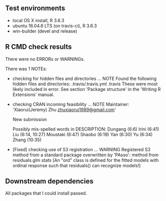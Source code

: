 ## Test environments
* local OS X install, R 3.6.3
* ubuntu 16.04.6 LTS (on travis-ci), R 3.6.3
* win-builder (devel and release)

## R CMD check results
There were no ERRORs or WARNINGs. 

There was 1 NOTEs:

* checking for hidden files and directories ... NOTE
  Found the following hidden files and directories:
    .travis/.travis.yml
    .travis
  These were most likely included in error. See section 'Package
  structure' in the 'Writing R Extensions' manual.

* checking CRAN incoming feasibility ... NOTE
Maintainer: 'Xiaorui(Jeremy) Zhu <zhuxiaorui1989@gmail.com>'

  New submission

  Possibly mis-spelled words in DESCRIPTION:
    Dungang (6:6)
    Irini (6:41)
    Liu (6:14, 10:27)
    Moustaki (6:47)
    Shaobo (6:19)
    Yan (6:30)
    Yu (6:34)
    Zhang (10:35)
  
* [Fixed] checking use of S3 registration ... WARNING
Registered S3 method from a standard package overwritten by 'PAsso':
  method        from 
  residuals.glm stats
  [An "ord" class is defined for the fitted models with ordinal response such that residuals() can recognize models!]
  
## Downstream dependencies

All packages that I could install passed.
